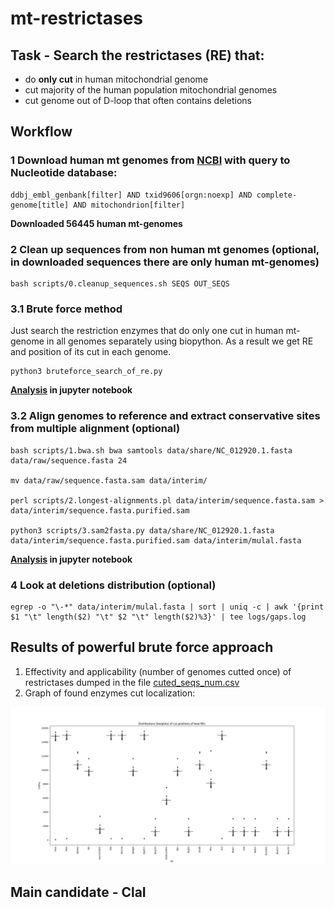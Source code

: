 # mt-restrictases

## Task - Search the restrictases (RE) that:
- do **only cut** in human mitochondrial genome
- cut majority of the human population mitochondrial genomes
- cut genome out of D-loop that often contains deletions


## Workflow
### 1 Download human mt genomes from [NCBI](https://www.ncbi.nlm.nih.gov/nuccore/?term=ddbj_embl_genbank%5Bfilter%5D+AND+txid9606%5Borgn%3Anoexp%5D+AND+complete-genome%5Btitle%5D+AND+mitochondrion%5Bfilter%5D) with query to **Nucleotide database**:
```
ddbj_embl_genbank[filter] AND txid9606[orgn:noexp] AND complete-genome[title] AND mitochondrion[filter] 
```
**Downloaded 56445 human mt-genomes**

### 2 Clean up sequences from non human mt genomes (optional, in downloaded sequences there are only human mt-genomes)
```
bash scripts/0.cleanup_sequences.sh SEQS OUT_SEQS
```

### 3.1 Brute force method
Just search the restriction enzymes that do only one cut in human mt-genome in all genomes separately using biopython. As a result we get RE and position of its cut in each genome.

```
python3 bruteforce_search_of_re.py
```
**[Analysis](./nb/EDA_bruteforce.ipynb) in jupyter notebook**


### 3.2 Align genomes to reference and extract conservative sites from multiple alignment (optional) 
```
bash scripts/1.bwa.sh bwa samtools data/share/NC_012920.1.fasta data/raw/sequence.fasta 24

mv data/raw/sequence.fasta.sam data/interim/

perl scripts/2.longest-alignments.pl data/interim/sequence.fasta.sam > data/interim/sequence.fasta.purified.sam

python3 scripts/3.sam2fasta.py data/share/NC_012920.1.fasta data/interim/sequence.fasta.purified.sam data/interim/mulal.fasta
```
**[Analysis](./nb/EDA_mulal.ipynb) in jupyter notebook**

### 4 Look at deletions distribution (optional)
```
egrep -o "\-*" data/interim/mulal.fasta | sort | uniq -c | awk '{print $1 "\t" length($2) "\t" $2 "\t" length($2)%3}' | tee logs/gaps.log
```

## Results of powerful brute force approach
1. Effectivity and applicability (number of genomes cutted once) of restrictases dumped in the file [cuted_seqs_num.csv](data/share/cuted_seqs_num.csv)
2. Graph of found enzymes cut localization:

<img src="./figures/cut_position.png">

## Main candidate - **ClaI**
